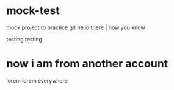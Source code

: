 # mock-test
mock project to practice git
hello there
| now you know

testing testing

now i am from another account
======
lorem lorem everywhere
